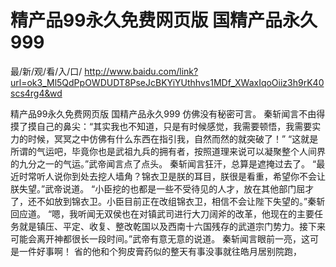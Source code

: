 # 精产品99永久免费网页版 国精产品永久999

最/新/观/看/入/口/ http://www.baidu.com/link?url=ok3_Ml5QdPpOWDUDT8PseJcBKYiYUthhvs1MDf_XWaxIqoOiiz3h9rK40scs4rg4&wd


精产品99永久免费网页版 国精产品永久999
 仿佛没有秘密可言。
    秦斩闻言不由得摸了摸自己的鼻尖：“其实我也不知道，只是有时候感觉，我需要顿悟，我需要实力的时候，冥冥之中仿佛有什么东西在指引我，自然而然的就突破了！”
    “这就是所谓的气运吧，毕竟你也是武祖九兵的拥有者，按照道理来说可以凝聚整个人间界的九分之一的气运。”武帝闻言点了点头。
    秦斩闻言狂汗，总算是遮掩过去了。
    “最近时常听人说你到处去挖人墙角？锦衣卫是朕的耳目，朕很是看重，希望你不会让朕失望。”武帝说道。
    “小臣挖的也都是一些不受待见的人才，放在其他部门屈才了，还不如放到锦衣卫。小臣目前正在改组锦衣卫，相信不会让陛下失望的。”秦斩回应道。
    “嗯，我听闻无双侯也在对镇武司进行大刀阔斧的改革，他现在的主要任务就是镇压、平定、收复、整改乾国以及西南十六国残存的武道宗门势力。接下来可能会离开神都很长一段时间。”武帝有意无意的说道。
    秦斩闻言眼前一亮，这可是一件好事啊！
    省的他和个狗皮膏药似的整天有事没事就往皓月居别院跑，
